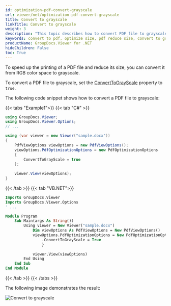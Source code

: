 ```yaml
---
id: optimization-pdf-convert-grayscale
url: viewer/net/optimization-pdf-convert-grayscale
title: Convert to grayscale
linkTitle: Convert to grayscale
weight: 3
description: "This topic describes how to convert PDF file to grayscale using the GroupDocs.Viewer .NET API (C#)."
keywords: convert to pdf, optimize size, pdf reduce size, convert to grayscale
productName: GroupDocs.Viewer for .NET
hideChildren: False
toc: True
---
```

To speed up the printing of a PDF file and reduce its size, you can convert it from RGB color space to grayscale.

To convert a PDF file to grayscale, set the [ConvertToGrayScale](https://reference.groupdocs.com/viewer/net/groupdocs.viewer.options/pdfoptimizationoptions/converttograyscale) property to `true`.

The following code snippet shows how to convert a PDF file to grayscale:

{{< tabs "Example1">}}
{{< tab "C#" >}}
```csharp
using GroupDocs.Viewer;
using GroupDocs.Viewer.Options;
// ...

using (var viewer = new Viewer("sample.docx"))
{
    PdfViewOptions viewOptions = new PdfViewOptions();
    viewOptions.PdfOptimizationOptions = new PdfOptimizationOptions
    {
        ConvertToGrayScale = true
    };
     
    viewer.View(viewOptions);
}
```
{{< /tab >}}
{{< tab "VB.NET">}}
```vb
Imports GroupDocs.Viewer
Imports GroupDocs.Viewer.Options
' ...

Module Program
    Sub Main(args As String())
        Using viewer = New Viewer("sample.docx")
            Dim viewOptions As PdfViewOptions = New PdfViewOptions()
            viewOptions.PdfOptimizationOptions = New PdfOptimizationOptions With {
                .ConvertToGrayScale = True
                }
    
            viewer.View(viewOptions)
        End Using
    End Sub
End Module
```
{{< /tab >}}
{{< /tabs >}}

The following image demonstrates the result:

![Convert to grayscale](/viewer/net/images/developer-guide/pdf-rendering/optimization/optimization-pdf-convert-grayscale.png)
